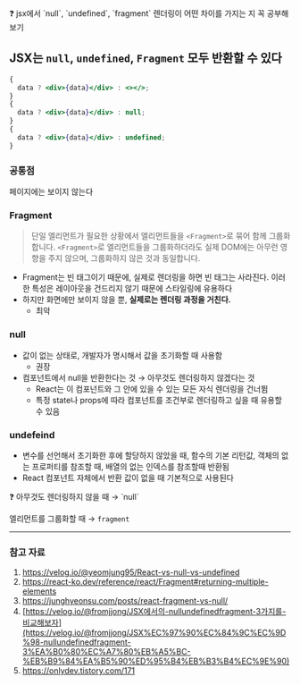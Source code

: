 <aside>
❓ jsx에서 `null`, `undefined`, `fragment` 렌더링이 어떤 차이를 가지는 지 꼭 공부해보기

</aside>

## JSX는 `null`, `undefined`, `Fragment` 모두 반환할 수 있다

```jsx
{
  data ? <div>{data}</div> : <></>;
}
{
  data ? <div>{data}</div> : null;
}
{
  data ? <div>{data}</div> : undefined;
}
```

### 공통점

페이지에는 보이지 않는다

### Fragment

> 단일 엘리먼트가 필요한 상황에서 엘리먼트들을 `<Fragment>`로 묶어 함께 그룹화합니다. `<Fragment>`로 엘리먼트들을 그룹화하더라도 실제 DOM에는 아무런 영향을 주지 않으며, 그룹화하지 않은 것과 동일합니다.

- Fragment는 빈 태그이기 때문에, 실제로 렌더링을 하면 빈 태그는 사라진다. 이러한 특성은 레이아웃을 건드리지 않기 때문에 스타일링에 유용하다
- 하지만 화면에만 보이지 않을 뿐, **실제로는 렌더링 과정을 거친다.**
  - 최악

### null

- 값이 없는 상태로, 개발자가 명시해서 값을 초기화할 때 사용함
  - 권장
- 컴포넌트에서 null을 반환한다는 것 → 아무것도 렌더링하지 않겠다는 것
  - React는 이 컴포넌트와 그 안에 있을 수 있는 모든 자식 렌더링을 건너뜀
  - 특정 state나 props에 따라 컴포넌트를 조건부로 렌더링하고 싶을 때 유용할 수 있음

### undefeind

- 변수를 선언해서 초기화한 후에 할당하지 않았을 때, 함수의 기본 리턴값, 객체의 없는 프로퍼티를 참조할 때, 배열의 없는 인덱스를 참조할때 반환됨
- React 컴포넌트 자체에서 반환 값이 없을 때 기본적으로 사용된다

<aside>
❓ 아무것도 렌더링하지 않을 때 → `null`

엘리먼트를 그룹화할 때 → `fragment`

</aside>

---

### 참고 자료

1. https://velog.io/@yeomjung95/React-vs-null-vs-undefined
2. https://react-ko.dev/reference/react/Fragment#returning-multiple-elements
3. https://junghyeonsu.com/posts/react-fragment-vs-null/
4. [https://velog.io/@fromjjong/JSX에서의-nullundefinedfragment-3가지를-비교해보자](https://velog.io/@fromjjong/JSX%EC%97%90%EC%84%9C%EC%9D%98-nullundefinedfragment-3%EA%B0%80%EC%A7%80%EB%A5%BC-%EB%B9%84%EA%B5%90%ED%95%B4%EB%B3%B4%EC%9E%90)
5. https://onlydev.tistory.com/171

